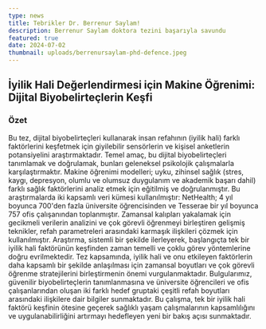 ```yaml
---
type: news
title: Tebrikler Dr. Berrenur Saylam!
description: Berrenur Saylam doktora tezini başarıyla savundu
featured: true
date: 2024-07-02
thumbnail: uploads/berrenursaylam-phd-defence.jpeg
---
```

## İyilik Hali Değerlendirmesi için Makine Öğrenimi: Dijital Biyobelirteçlerin Keşfi

### Özet

Bu tez, dijital biyobelirteçleri kullanarak insan refahının (iyilik hali) farklı faktörlerini keşfetmek için giyilebilir sensörlerin ve kişisel anketlerin potansiyelini araştırmaktadır. Temel amaç, bu dijital biyobelirteçleri tanımlamak ve doğrulamak, bunları geleneksel psikolojik çalışmalarla karşılaştırmaktır. Makine öğrenimi modelleri; uyku, zihinsel sağlık (stres, kaygı, depresyon, olumlu ve olumsuz duygulanım ve akademik başarı dahil) farklı sağlık faktörlerini analiz etmek için eğitilmiş ve doğrulanmıştır. Bu araştırmalarda iki kapsamlı veri kümesi kullanılmıştır: NetHealth; 4 yıl boyunca 700'den fazla üniversite öğrencisinden ve Tesserae bir yıl boyunca 757 ofis çalışanından toplanmıştır. Zamansal kalıpları yakalamak için gecikmeli verilerin analizini ve çok görevli öğrenmeyi birleştiren gelişmiş teknikler, refah parametreleri arasındaki karmaşık ilişkileri çözmek için kullanılmıştır. Araştırma, sistemli bir şekilde ilerleyerek, başlangıçta tek bir iyilik hali faktörünün keşfinden zaman temelli ve çoklu görev yöntemlerine doğru evrilmektedir. Tez kapsamında, iyilik hali ve onu etkileyen faktörlerin daha kapsamlı bir şekilde anlaşılması için zamansal boyutları ve çok görevli öğrenme stratejilerini birleştirmenin önemi vurgulanmaktadır. Bulgularımız, güvenilir biyobelirteçlerin tanımlanmasına ve üniversite öğrencileri ve ofis çalışanlarından oluşan iki farklı hedef gruptaki çeşitli refah boyutları arasındaki ilişkilere dair bilgiler sunmaktadır. Bu çalışma, tek bir iyilik hali faktörü keşfinin ötesine geçerek sağlıklı yaşam çalışmalarının kapsamlılığını ve uygulanabilirliğini artırmayı hedefleyen yeni bir bakış açısı sunmaktadır.
